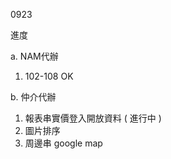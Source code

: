 0923

進度

a. NAM代辦

   1. 102-108 OK

b. 仲介代辦

   1. 報表串實價登入開放資料 ( 進行中 )
   2. 圖片排序
   3. 周邊串 google map

